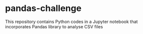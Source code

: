 # pandas-challenge
This repository contains Python codes in a Jupyter notebook that incorporates Pandas library to analyse CSV files
